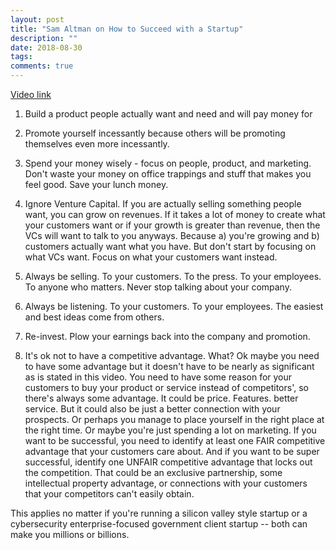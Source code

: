 ```yaml
---
layout: post
title: "Sam Altman on How to Succeed with a Startup"
description: ""
date: 2018-08-30
tags: 
comments: true
---
```

[Video link](https://blog.ycombinator.com/sam-altman-how-to-succeed-with-a-startup/)

1) Build a product people actually want and need and will pay money for

2) Promote yourself incessantly because others will be promoting themselves even more incessantly.

3) Spend your money wisely - focus on people, product, and marketing. Don't waste your money on office trappings and stuff that makes you feel good. Save your lunch money.

4) Ignore Venture Capital. If you are actually selling something people want, you can grow on revenues. If it takes a lot of money to create what your customers want or if your growth is greater than revenue, then the VCs will want to talk to you anyways. Because a) you're growing and b) customers actually want what you have. But don't start by focusing on what VCs want. Focus on what your customers want instead.

5) Always be selling. To your customers. To the press. To your employees. To anyone who matters. Never stop talking about your company.

6) Always be listening. To your customers. To your employees. The easiest and best ideas come from others.

7) Re-invest. Plow your earnings back into the company and promotion.

8) It's ok not to have a competitive advantage. What? Ok maybe you need to have some advantage but it doesn't have to be nearly as significant as is stated in this video. You need to have some reason for your customers to buy your product or service instead of competitors', so there's always some advantage. It could be price. Features. better service. But it could also be just a better connection with your prospects. Or perhaps you manage to place yourself in the right place at the right time. Or maybe you're just spending a lot on marketing. If you want to be successful, you need to identify at least one FAIR competitive advantage that your customers care about. And if you want to be super successful, identify one UNFAIR competitive advantage that locks out the competition. That could be an exclusive partnership, some intellectual property advantage, or connections with your customers that your competitors can't easily obtain.

This applies no matter if you're running a silicon valley style startup or a cybersecurity enterprise-focused government client startup -- both can make you millions or billions.
